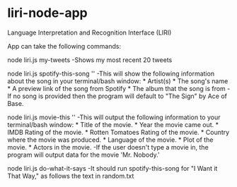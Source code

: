 # liri-node-app

Language Interpretation and Recognition Interface (LIRI)

App can take the following commands:

node liri.js my-tweets
	-Shows my most recent 20 tweets

node liri.js spotify-this-song '<song name here>'
	-This will show the following information about the song in your terminal/bash window:
		* Artist(s)
		* The song's name
		* A preview link of the song from Spotify
		* The album that the song is from
	-If no song is provided then the program will default to "The Sign" by Ace of Base.


node liri.js movie-this '<movie name here>'
	-This will output the following information to your terminal/bash window:
	   * Title of the movie.
	   * Year the movie came out.
	   * IMDB Rating of the movie.
	   * Rotten Tomatoes Rating of the movie.
	   * Country where the movie was produced.
	   * Language of the movie.
	   * Plot of the movie.
	   * Actors in the movie.
	-If the user doesn't type a movie in, the program will output data for the movie 'Mr. Nobody.'


node liri.js do-what-it-says
	-It should run spotify-this-song for "I Want it That Way," as follows the text in random.txt